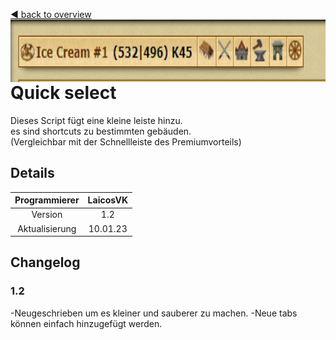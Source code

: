 [◀️ back to overview](https://github.com/laicosvk/DSS#Downloads "back to overview")
<img align="right" height="100" src="picture.png"/>

# Quick select
Dieses Script fügt eine kleine leiste hinzu.</br>
es sind shortcuts zu bestimmten gebäuden.</br>
(Vergleichbar mit der Schnellleiste des Premiumvorteils)

## Details
| Programmierer | LaicosVK |
| :---: | :---: |
| Version | 1.2 |
| Aktualisierung | 10.01.23 |

## Changelog
### 1.2
-Neugeschrieben um es kleiner und sauberer zu machen.
-Neue tabs können einfach hinzugefügt werden.
